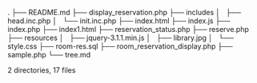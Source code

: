 .
├── README.md
├── display_reservation.php
├── includes
│   ├── head.inc.php
│   └── init.inc.php
├── index.html
├── index.js
├── index.php
├── index1.html
├── reservation_status.php
├── reserve.php
├── resources
│   ├── jquery-3.1.1.min.js
│   ├── library.jpg
│   └── style.css
├── room-res.sql
├── room_reservation_display.php
├── sample.php
└── tree.md

2 directories, 17 files
